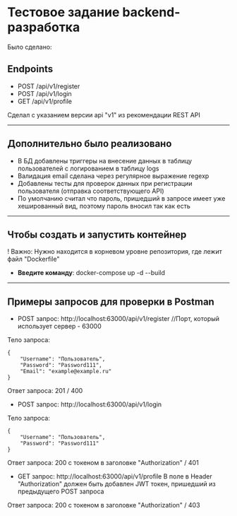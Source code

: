 # Тестовое задание backend-разработка

Было сделано:

## Endpoints

* POST /api/v1/register
* POST /api/v1/login
* GET /api/v1/profile

Сделал с указанием версии api "v1" из рекомендации REST API


---


## Дополнительно было реализовано

* В БД добавлены триггеры на внесение данных в таблицу пользователей с логированием в таблицу logs
* Валидация email сделана через регулярное выражение regexp
* Добавлены тесты для проверок данных при регистрации пользователя (отправка соответствующего API)
* По умолчанию считал что пароль, пришедший в запросе имеет уже хешированный вид, поэтому пароль вносил так как есть


---

## Чтобы создать и запустить контейнер

! Важно: Нужно находится в корневом уровне репозитория, где лежит файл "Dockerfile"
* __Введите команду__: docker-compose up -d --build


---

## Примеры запросов для проверки в Postman

* POST запрос: http://localhost:63000/api/v1/register //Порт, который использует сервер - 63000

Тело запроса:
```
{
    "Username": "Пользователь",
    "Password": "Password111",
    "Email": "example@example.ru"
}
```
Ответ запроса: 201 / 400

* POST запрос: http://localhost:63000/api/v1/login

Тело запроса:
```
{
    "Username": "Пользователь",
    "Password": "Password111"
}
```
Ответ запроса: 200 с токеном в заголовке "Authorization" / 401

* GET запрос: http://localhost:63000/api/v1/profile
В поле в Header "Authorization" должен быть добавлен JWT токен, пришедший из предыдущего POST запроса

Ответ запроса: 200 с токеном в заголовке "Authorization" / 403
